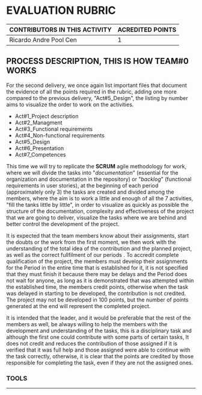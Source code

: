 # EVALUATION RUBRIC

CONTRIBUTORS IN THIS ACTIVITY | ACREDITED POINTS
------------------------------- | -------------------
Ricardo Andre Pool Cen | 1

## PROCESS DESCRIPTION, THIS IS HOW TEAM#0 WORKS

For the second delivery, we once again list important files that document the evidence of all the points required in the rubric, adding one more compared to the previous delivery, "Act#5_Design", the listing by number aims to visualize the order to work on the activities.

- Act#1_Project description
- Act#2_Managment
- Act#3_Functional requirements
- Act#4_Non-functional requirements
- Act#5_Design
- Act#6_Presentation
- Act#7_Competences

This time we will try to replicate the **SCRUM** agile methodology for work, where we will divide the tasks into "*documentation*" (essential for the organization and documentation in the repository) or "*backlog*" (functional requirements in user stories), at the beginning of each period (approximately only 3) the tasks are created and divided among the members, where the aim is to work a little and enough of all the 7 activities, "fill the tanks little by little", in order to visualize as quickly as possible the structure of the documentation, complexity and effectiveness of the project that we are going to deliver, visualize the tasks where we are behind and better control the development of the project.

It is expected that the team members know about their assignments, start the doubts or the work from the first moment, we then work with the understanding of the total idea of ​​the contribution and the planned project, as well as the correct fullfilment of our periods . To accredit complete qualification of the project, the members must develop their assignments for the Period in the entire time that is established for it, it is not specified that they must finish it because there may be delays and the Period does not wait for anyone, as long as it is demonstrated that was attempted within the established time, the members credit points, otherwise when the task was delayed in starting to be developed, the contribution is not credited. The project may not be developed in 100 points, but the number of points generated at the end will represent the completed project.

It is intended that the leader, and it would be preferable that the rest of the members as well, be always willing to help the members with the development and understanding of the tasks, this is a disciplinary task and although the first one could contribute with some parts of certain tasks, It does not credit and reduces the contribution of those assigned if it is verified that it was full help and those assigned were able to continue with the task correctly, otherwise, it is clear that the points are credited by those responsible for completing the task, even if they are not the assigned ones.

### TOOLS

---
